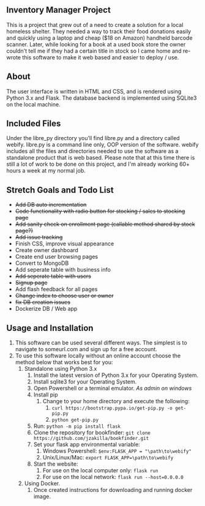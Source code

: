 ## Inventory Manager Project
This is a project that grew out of a need to create a solution for a local homeless shelter. They needed a way to track their food donations easily and quickly using a laptop and cheap ($18 on Amazon) handheld barcode scanner. Later, while looking for a book at a used book store the owner couldn't tell me if they had a certain title in stock so I came home and re-wrote this software to make it web based and easier to deploy / use.

## About
The user interface is written in HTML and CSS, and is rendered using Python 3.x and Flask. The database backend is implemented using SQLite3 on the local machine.

## Included Files
Under the libre_py directory you'll find libre.py and a directory called webify.
libre.py is a command line only, OOP version of the software.
webify includes all the files and directories needed to use the software as a standalone product that is web based.
Please note that at this time there is still a lot of work to be done on this project, and I'm already working 60+ hours a week at my normal job.


## Stretch Goals and Todo List
* ~~Add DB auto incrementation~~
* ~~Code functionality with radio button for stocking / sales to stocking page~~
* ~~Add sanity check on enrollment page (callable method shared by stock page?)~~
* ~~Add issue tracking~~
* Finish CSS, improve visual appearance
* Create owner dashboard
* Create end user browsing pages
* Convert to MongoDB
* Add seperate table with business info
* ~~Add seperate table with users~~
* ~~Signup page~~
* Add flash feedback for all pages
* ~~Change index to choose user or owner~~
* ~~fix DB creation issues~~
* Dockerize DB / Web app

## Usage and Installation
1.  This software can be used several different ways. The simplest is to navigate to someurl.com and sign up for a free account.
2. To use this software locally without an online account choose the method below that works best for you:
	1. Standalone using Python 3.x
		1. Install the latest version of Python 3.x for your Operating System.
		2. Install sqlite3 for your Operating System.
		3. Open Powershell or a terminal emulator. *As admin on windows*
		4. Install pip
			1. Change to your home directory and execute the following:
				1. `curl https://bootstrap.pypa.io/get-pip.py -o get-pip.py`
				2. `python get-pip.py`
		5. Run: `python -m pip install flask`
		6. Clone the repository for bookfinder: `git clone https://github.com/jzakilla/bookfinder.git`
		7. Set your flask app environmental variable:
			1. Windows Powershell: `$env:FLASK_APP = "\path\to\webify"`
			2. Unix/Linux/Mac: `export FLASK_APP=\path\to\webify`
		8. Start the website:
			1. For use on the local computer only: `flask run`
			2. For use on the local network: `flask run --host=0.0.0.0`
	2. Using Docker.
		1. Once created instructions for downloading and running docker image.